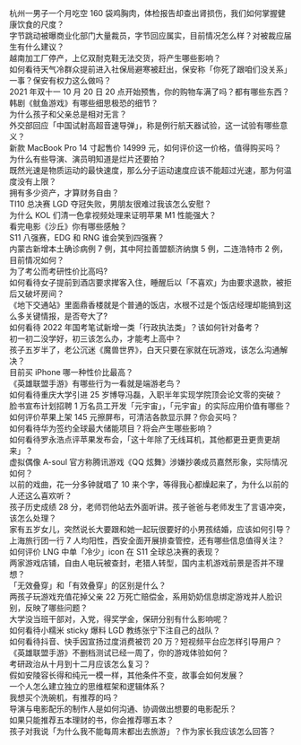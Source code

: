 杭州一男子一个月吃空 160 袋鸡胸肉，体检报告却查出肾损伤，我们如何掌握健康饮食的尺度？  
字节跳动被曝商业化部门大量裁员，字节回应属实，目前情况怎么样？对被裁应届生有什么建议？  
越南加工厂停产，上亿双耐克鞋无法交货，将产生哪些影响？  
如何看待天气冷群众提前进入社保局避寒被赶出，保安称「你死了跟咱们没关系」一事？保安有权力这么做吗？  
2021 年双十一 10 月 20 日 20 点开始预售，你的购物车满了吗？都有哪些东西？  
韩剧《鱿鱼游戏》有哪些细思极恐的细节？  
为什么孩子和父亲总是相对无言？  
外交部回应「中国试射高超音速导弹」，称是例行航天器试验，这一试验有哪些意义？  
新款 MacBook Pro 14 寸起售价 14999 元，如何评价这一价格，值得购买吗？  
为什么有些导演、演员明知道是烂片还要拍？  
既然光速是物质运动的最快速度，那么分子运动速度应该不能超过光速，那为何温度没有上限？  
拥有多少资产，才算财务自由？  
TI10 总决赛 LGD 夺冠失败，男朋友很难过我该怎么安慰？  
为什么 KOL 们清一色拿视频处理来证明苹果 M1 性能强大？  
看完电影《沙丘》你有哪些感触？  
S11 八强赛，EDG 和 RNG 谁会笑到四强赛？  
内蒙古新增本土确诊病例 7 例，其中阿拉善盟额济纳旗 5 例，二连浩特市 2 例，目前情况如何？  
为了考公而考研性价比高吗?  
如何看待女子提前到酒店要求撵客入住，睡醒后以「不喜欢」为由要求退款，被拒后又破坏房间？  
《地下交通站》里面鼎香楼就是个普通的饭店，水根不过是个饭店经理却能搞到这么多关键情报，是否夸大了?  
如何看待 2022 年国考笔试新增一类「行政执法类」？该如何针对备考？  
初一初二没学好，初三该怎么办，才能考上高中？  
孩子五岁半了，老公沉迷《魔兽世界》，白天只要在家就在玩游戏，该怎么沟通解决？  
目前买 iPhone 哪一种性价比最高？  
《英雄联盟手游》有哪些行为一看就是端游老鸟？  
如何看待重庆大学引进 25 岁博导冯磊，入职半年实现学院顶会论文零的突破？  
脸书宣布计划招聘 1 万名员工开发「元宇宙」，「元宇宙」的实际应用价值有哪些？  
如何评价苹果上架 145 元擦屏布，可清洁各款显示屏？你会买吗？  
如何看待华为签约全球最大储能项目？将会产生哪些影响？  
如何看待罗永浩点评苹果发布会，「这十年除了无线耳机，其他都更丑更贵更胡来」？  
虚拟偶像 A-soul 官方称腾讯游戏《QQ 炫舞》涉嫌抄袭成员嘉然形象，实际情况如何？  
以前的戏曲，花一分多钟就唱了 10 来个字，等得我心都燥起来了，为什么以前的人还这么喜欢听？  
孩子历史成绩 28 分，老师罚他站去外面听讲。孩子爸爸与老师发生了言语冲突，该怎么处理？  
家有五岁女儿，突然说长大要跟和她一起玩很要好的小男孩结婚，应该如何引导？  
上海旅行团一行 7 人均阳性，西安全面开展排查管控，还有哪些信息值得关注？  
如何评价 LNG 中单「冷少」icon 在 S11 全球总决赛的表现？  
两家游戏店铺，自由人电玩被查封，老猎人转型，国内主机游戏前景是否并不理想？  
「无效叠穿」和「有效叠穿」的区别是什么？  
两孩子玩游戏充值花掉父亲 22 万死亡赔偿金，系用奶奶信息绑定游戏并人脸识别，反映了哪些问题？  
大学没当班干部对，入党，得奖学金，保研分别有什么影响呢？  
如何看待小糯米 sticky 爆料 LGD 教练张宁下注自己的战队？  
如何看待抖音、快手因宣扬过度消费被罚 20 万？短视频平台应怎样引导用户？  
《英雄联盟手游》不删档测试已经一周了，你的游戏体验如何？  
考研政治从十月到十二月应该怎么复习？  
假如安陵容长得和纯元一模一样，其他条件不变，故事会如何发展？  
一个人怎么建立独立的思维框架和逻辑体系？  
我想买个洗碗机，有推荐的吗？  
导演与电影配乐的制作人是如何沟通、协调做出想要的电影配乐？  
如果只能推荐五本理财的书，你会推荐哪五本？  
孩子对我说「为什么我不能每周末都出去旅游」？作为家长我应该怎么回答？  
